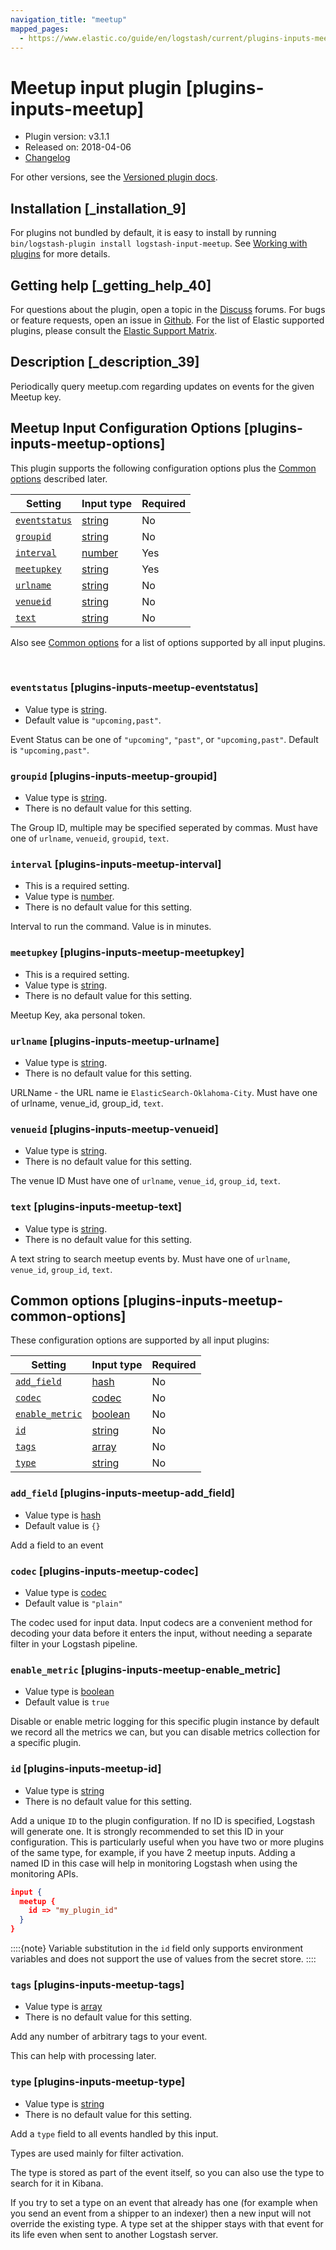 ```yaml
---
navigation_title: "meetup"
mapped_pages:
  - https://www.elastic.co/guide/en/logstash/current/plugins-inputs-meetup.html
---
```


# Meetup input plugin [plugins-inputs-meetup]


* Plugin version: v3.1.1
* Released on: 2018-04-06
* [Changelog](https://github.com/logstash-plugins/logstash-input-meetup/blob/v3.1.1/CHANGELOG.md)

For other versions, see the [Versioned plugin docs](/vpr/input-meetup-index.md).

## Installation [_installation_9]

For plugins not bundled by default, it is easy to install by running `bin/logstash-plugin install logstash-input-meetup`. See [Working with plugins](logstash://reference/working-with-plugins.md) for more details.


## Getting help [_getting_help_40]

For questions about the plugin, open a topic in the [Discuss](http://discuss.elastic.co) forums. For bugs or feature requests, open an issue in [Github](https://github.com/logstash-plugins/logstash-input-meetup). For the list of Elastic supported plugins, please consult the [Elastic Support Matrix](https://www.elastic.co/support/matrix#logstash_plugins).


## Description [_description_39]

Periodically query meetup.com regarding updates on events for the given Meetup key.


## Meetup Input Configuration Options [plugins-inputs-meetup-options]

This plugin supports the following configuration options plus the [Common options](plugins-inputs-meetup.md#plugins-inputs-meetup-common-options) described later.

| Setting | Input type | Required |
| --- | --- | --- |
| [`eventstatus`](plugins-inputs-meetup.md#plugins-inputs-meetup-eventstatus) | [string](value-types.md#string) | No |
| [`groupid`](plugins-inputs-meetup.md#plugins-inputs-meetup-groupid) | [string](value-types.md#string) | No |
| [`interval`](plugins-inputs-meetup.md#plugins-inputs-meetup-interval) | [number](value-types.md#number) | Yes |
| [`meetupkey`](plugins-inputs-meetup.md#plugins-inputs-meetup-meetupkey) | [string](value-types.md#string) | Yes |
| [`urlname`](plugins-inputs-meetup.md#plugins-inputs-meetup-urlname) | [string](value-types.md#string) | No |
| [`venueid`](plugins-inputs-meetup.md#plugins-inputs-meetup-venueid) | [string](value-types.md#string) | No |
| [`text`](plugins-inputs-meetup.md#plugins-inputs-meetup-text) | [string](value-types.md#string) | No |

Also see [Common options](plugins-inputs-meetup.md#plugins-inputs-meetup-common-options) for a list of options supported by all input plugins.

 

### `eventstatus` [plugins-inputs-meetup-eventstatus]

* Value type is [string](value-types.md#string).
* Default value is `"upcoming,past"`.

Event Status can be one of `"upcoming"`, `"past"`, or `"upcoming,past"`. Default is `"upcoming,past"`.


### `groupid` [plugins-inputs-meetup-groupid]

* Value type is [string](value-types.md#string).
* There is no default value for this setting.

The Group ID, multiple may be specified seperated by commas. Must have one of `urlname`, `venueid`, `groupid`, `text`.


### `interval` [plugins-inputs-meetup-interval]

* This is a required setting.
* Value type is [number](value-types.md#number).
* There is no default value for this setting.

Interval to run the command. Value is in minutes.


### `meetupkey` [plugins-inputs-meetup-meetupkey]

* This is a required setting.
* Value type is [string](value-types.md#string).
* There is no default value for this setting.

Meetup Key, aka personal token.


### `urlname` [plugins-inputs-meetup-urlname]

* Value type is [string](value-types.md#string).
* There is no default value for this setting.

URLName - the URL name ie `ElasticSearch-Oklahoma-City`. Must have one of urlname, venue_id, group_id, `text`.


### `venueid` [plugins-inputs-meetup-venueid]

* Value type is [string](value-types.md#string).
* There is no default value for this setting.

The venue ID Must have one of `urlname`, `venue_id`, `group_id`, `text`.


### `text` [plugins-inputs-meetup-text]

* Value type is [string](value-types.md#string).
* There is no default value for this setting.

A text string to search meetup events by. Must have one of `urlname`, `venue_id`, `group_id`, `text`.



## Common options [plugins-inputs-meetup-common-options]

These configuration options are supported by all input plugins:

| Setting | Input type | Required |
| --- | --- | --- |
| [`add_field`](plugins-inputs-meetup.md#plugins-inputs-meetup-add_field) | [hash](logstash://reference/configuration-file-structure.md#hash) | No |
| [`codec`](plugins-inputs-meetup.md#plugins-inputs-meetup-codec) | [codec](logstash://reference/configuration-file-structure.md#codec) | No |
| [`enable_metric`](plugins-inputs-meetup.md#plugins-inputs-meetup-enable_metric) | [boolean](logstash://reference/configuration-file-structure.md#boolean) | No |
| [`id`](plugins-inputs-meetup.md#plugins-inputs-meetup-id) | [string](logstash://reference/configuration-file-structure.md#string) | No |
| [`tags`](plugins-inputs-meetup.md#plugins-inputs-meetup-tags) | [array](logstash://reference/configuration-file-structure.md#array) | No |
| [`type`](plugins-inputs-meetup.md#plugins-inputs-meetup-type) | [string](logstash://reference/configuration-file-structure.md#string) | No |

### `add_field` [plugins-inputs-meetup-add_field]

* Value type is [hash](logstash://reference/configuration-file-structure.md#hash)
* Default value is `{}`

Add a field to an event


### `codec` [plugins-inputs-meetup-codec]

* Value type is [codec](logstash://reference/configuration-file-structure.md#codec)
* Default value is `"plain"`

The codec used for input data. Input codecs are a convenient method for decoding your data before it enters the input, without needing a separate filter in your Logstash pipeline.


### `enable_metric` [plugins-inputs-meetup-enable_metric]

* Value type is [boolean](logstash://reference/configuration-file-structure.md#boolean)
* Default value is `true`

Disable or enable metric logging for this specific plugin instance by default we record all the metrics we can, but you can disable metrics collection for a specific plugin.


### `id` [plugins-inputs-meetup-id]

* Value type is [string](logstash://reference/configuration-file-structure.md#string)
* There is no default value for this setting.

Add a unique `ID` to the plugin configuration. If no ID is specified, Logstash will generate one. It is strongly recommended to set this ID in your configuration. This is particularly useful when you have two or more plugins of the same type, for example, if you have 2 meetup inputs. Adding a named ID in this case will help in monitoring Logstash when using the monitoring APIs.

```json
input {
  meetup {
    id => "my_plugin_id"
  }
}
```

::::{note} 
Variable substitution in the `id` field only supports environment variables and does not support the use of values from the secret store.
::::



### `tags` [plugins-inputs-meetup-tags]

* Value type is [array](logstash://reference/configuration-file-structure.md#array)
* There is no default value for this setting.

Add any number of arbitrary tags to your event.

This can help with processing later.


### `type` [plugins-inputs-meetup-type]

* Value type is [string](logstash://reference/configuration-file-structure.md#string)
* There is no default value for this setting.

Add a `type` field to all events handled by this input.

Types are used mainly for filter activation.

The type is stored as part of the event itself, so you can also use the type to search for it in Kibana.

If you try to set a type on an event that already has one (for example when you send an event from a shipper to an indexer) then a new input will not override the existing type. A type set at the shipper stays with that event for its life even when sent to another Logstash server.



